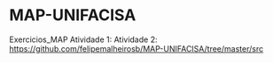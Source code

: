# MAP-UNIFACISA


Exercicios_MAP
Atividade 1:
Atividade 2: https://github.com/felipemalheirosb/MAP-UNIFACISA/tree/master/src
